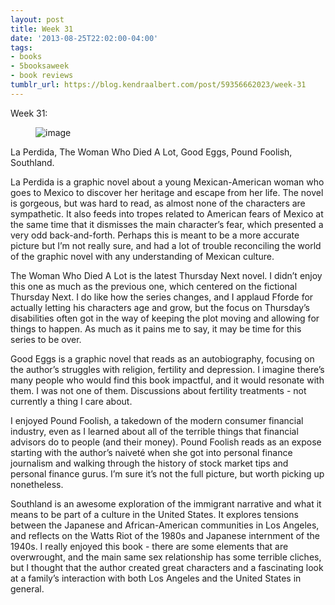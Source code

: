 ```yaml
---
layout: post
title: Week 31
date: '2013-08-25T22:02:00-04:00'
tags:
- books
- 5booksaweek
- book reviews
tumblr_url: https://blog.kendraalbert.com/post/59356662023/week-31
---
```

Week 31:

<figure class="tmblr-full" data-orig-height="128" data-orig-width="500"><img alt="image" src="https://66.media.tumblr.com/96fd01fb5fe1f7e5ca7bab2dc1832717/357d0b2fa87ba09e-54/s540x810/8b43f0d22fd49174b9a76dd93401868457f9154e.png" data-orig-height="128" data-orig-width="500"></figure>

La Perdida, The Woman Who Died A Lot, Good Eggs, Pound Foolish, Southland.<!-- more -->

La Perdida is a graphic novel about a young Mexican-American woman who goes to Mexico to discover her heritage and escape from her life. The novel is gorgeous, but was hard to read, as almost none of the characters are sympathetic. It also feeds into tropes related to American fears of Mexico at the same time that it dismisses the main character’s fear, which presented a very odd back-and-forth. Perhaps this is meant to be a more accurate picture but I’m not really sure, and had a lot of trouble reconciling the world of the graphic novel with any understanding of Mexican culture.

The Woman Who Died A Lot is the latest Thursday Next novel. I didn’t enjoy this one as much as the previous one, which centered on the fictional Thursday Next. I do like how the series changes, and I applaud Fforde for actually letting his characters age and grow, but the focus on Thursday’s disabilities often got in the way of keeping the plot moving and allowing for things to happen. As much as it pains me to say, it may be time for this series to be over.

Good Eggs is a graphic novel that reads as an autobiography, focusing on the author’s struggles with religion, fertility and depression. I imagine there’s many people who would find this book impactful, and it would resonate with them. I was not one of them. Discussions about fertility treatments - not currently a thing I care about.

I enjoyed Pound Foolish, a takedown of the modern consumer financial industry, even as I learned about all of the terrible things that financial advisors do to people (and their money). Pound Foolish reads as an expose starting with the author’s naiveté when she got into personal finance journalism and walking through the history of stock market tips and personal finance gurus. I’m sure it’s not the full picture, but worth picking up nonetheless.

Southland is an awesome exploration of the immigrant narrative and what it means to be part of a culture in the United States. It explores tensions between the Japanese and African-American communities in Los Angeles, and reflects on the Watts Riot of the 1980s and Japanese internment of the 1940s. I really enjoyed this book - there are some elements that are overwrought, and the main same sex relationship has some terrible cliches, but I thought that the author created great characters and a fascinating look at a family’s interaction with both Los Angeles and the United States in general.

